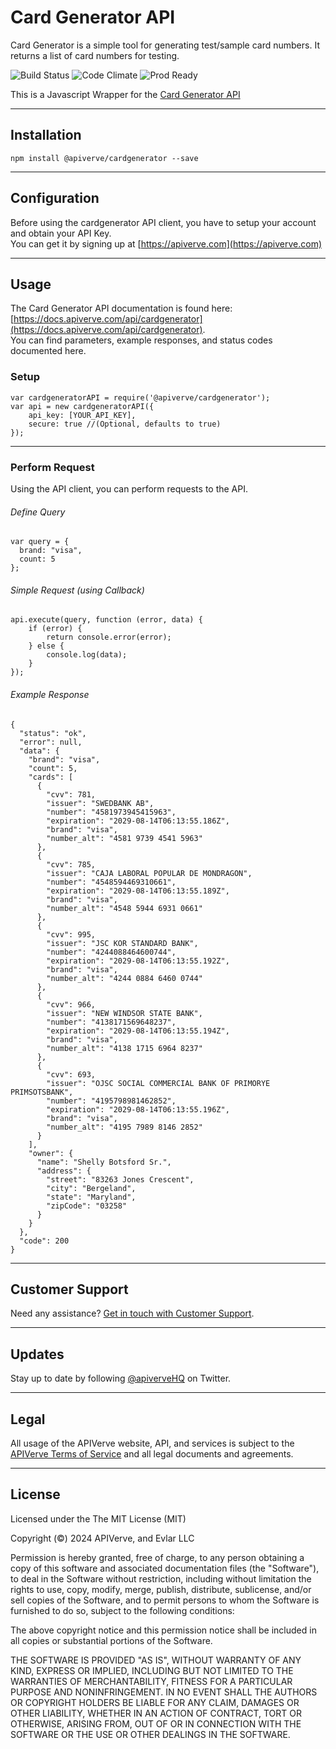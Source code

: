 Card Generator API
============

Card Generator is a simple tool for generating test/sample card numbers. It returns a list of card numbers for testing.

![Build Status](https://img.shields.io/badge/build-passing-green)
![Code Climate](https://img.shields.io/badge/maintainability-B-purple)
![Prod Ready](https://img.shields.io/badge/production-ready-blue)

This is a Javascript Wrapper for the [Card Generator API](https://apiverve.com/marketplace/api/cardgenerator)

---

## Installation
	npm install @apiverve/cardgenerator --save

---

## Configuration

Before using the cardgenerator API client, you have to setup your account and obtain your API Key.  
You can get it by signing up at [https://apiverve.com](https://apiverve.com)

---

## Usage

The Card Generator API documentation is found here: [https://docs.apiverve.com/api/cardgenerator](https://docs.apiverve.com/api/cardgenerator).  
You can find parameters, example responses, and status codes documented here.

### Setup

```
var cardgeneratorAPI = require('@apiverve/cardgenerator');
var api = new cardgeneratorAPI({
    api_key: [YOUR_API_KEY],
    secure: true //(Optional, defaults to true)
});
```

---


### Perform Request
Using the API client, you can perform requests to the API.

###### Define Query

```
var query = {
  brand: "visa",
  count: 5
};
```

###### Simple Request (using Callback)

```
api.execute(query, function (error, data) {
    if (error) {
        return console.error(error);
    } else {
        console.log(data);
    }
});
```

###### Example Response

```
{
  "status": "ok",
  "error": null,
  "data": {
    "brand": "visa",
    "count": 5,
    "cards": [
      {
        "cvv": 781,
        "issuer": "SWEDBANK AB",
        "number": "4581973945415963",
        "expiration": "2029-08-14T06:13:55.186Z",
        "brand": "visa",
        "number_alt": "4581 9739 4541 5963"
      },
      {
        "cvv": 785,
        "issuer": "CAJA LABORAL POPULAR DE MONDRAGON",
        "number": "4548594469310661",
        "expiration": "2029-08-14T06:13:55.189Z",
        "brand": "visa",
        "number_alt": "4548 5944 6931 0661"
      },
      {
        "cvv": 995,
        "issuer": "JSC KOR STANDARD BANK",
        "number": "4244088464600744",
        "expiration": "2029-08-14T06:13:55.192Z",
        "brand": "visa",
        "number_alt": "4244 0884 6460 0744"
      },
      {
        "cvv": 966,
        "issuer": "NEW WINDSOR STATE BANK",
        "number": "4138171569648237",
        "expiration": "2029-08-14T06:13:55.194Z",
        "brand": "visa",
        "number_alt": "4138 1715 6964 8237"
      },
      {
        "cvv": 693,
        "issuer": "OJSC SOCIAL COMMERCIAL BANK OF PRIMORYE PRIMSOTSBANK",
        "number": "4195798981462852",
        "expiration": "2029-08-14T06:13:55.196Z",
        "brand": "visa",
        "number_alt": "4195 7989 8146 2852"
      }
    ],
    "owner": {
      "name": "Shelly Botsford Sr.",
      "address": {
        "street": "83263 Jones Crescent",
        "city": "Bergeland",
        "state": "Maryland",
        "zipCode": "03258"
      }
    }
  },
  "code": 200
}
```

---

## Customer Support

Need any assistance? [Get in touch with Customer Support](https://apiverve.com/contact).

---

## Updates
Stay up to date by following [@apiverveHQ](https://twitter.com/apiverveHQ) on Twitter.

---

## Legal

All usage of the APIVerve website, API, and services is subject to the [APIVerve Terms of Service](https://apiverve.com/terms) and all legal documents and agreements.

---

## License
Licensed under the The MIT License (MIT)

Copyright (&copy;) 2024 APIVerve, and Evlar LLC

Permission is hereby granted, free of charge, to any person obtaining a copy of this software and associated documentation files (the "Software"), to deal in the Software without restriction, including without limitation the rights to use, copy, modify, merge, publish, distribute, sublicense, and/or sell copies of the Software, and to permit persons to whom the Software is furnished to do so, subject to the following conditions:

The above copyright notice and this permission notice shall be included in all copies or substantial portions of the Software.

THE SOFTWARE IS PROVIDED "AS IS", WITHOUT WARRANTY OF ANY KIND, EXPRESS OR IMPLIED, INCLUDING BUT NOT LIMITED TO THE WARRANTIES OF MERCHANTABILITY, FITNESS FOR A PARTICULAR PURPOSE AND NONINFRINGEMENT. IN NO EVENT SHALL THE AUTHORS OR COPYRIGHT HOLDERS BE LIABLE FOR ANY CLAIM, DAMAGES OR OTHER LIABILITY, WHETHER IN AN ACTION OF CONTRACT, TORT OR OTHERWISE, ARISING FROM, OUT OF OR IN CONNECTION WITH THE SOFTWARE OR THE USE OR OTHER DEALINGS IN THE SOFTWARE.